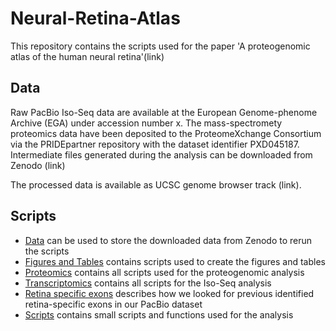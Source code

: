 # Neural-Retina-Atlas

This repository contains the scripts used for the paper 'A proteogenomic atlas of the human neural retina'(link)

## Data
Raw PacBio Iso-Seq data are available at the  European Genome-phenome Archive (EGA) under accession number x. The mass-spectromety proteomics data have been deposited to the ProteomeXchange Consortium via the PRIDE​​ partner repository with the dataset identifier PXD045187. Intermediate files generated during the analysis can be downloaded from Zenodo (link)

The processed data is available as UCSC genome browser track (link).

## Scripts

- [Data](data) can be used to store the downloaded data from Zenodo to rerun the scripts
- [Figures and Tables](figures_and_tables) contains scripts used to create the figures and tables
- [Proteomics](proteomics) contains all scripts used for the proteogenomic analysis
- [Transcriptomics](transcriptomics) contains all scripts for the Iso-Seq analysis
- [Retina specific exons](retina_specific_exons) describes how we looked for previous identified retina-specific exons in our PacBio dataset
- [Scripts](scripts) contains small scripts and functions used for the analysis

